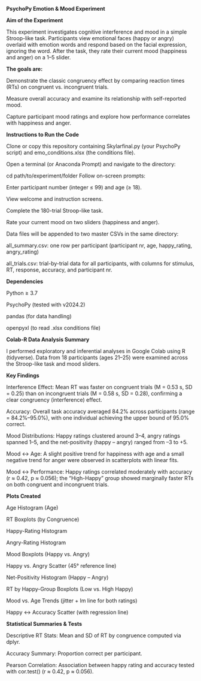 **PsychoPy Emotion & Mood Experiment**

**Aim of the Experiment**

This experiment investigates cognitive interference and mood in a simple Stroop-like task. Participants view emotional faces (happy or angry) overlaid with emotion words and respond based on the facial expression, ignoring the word. After the task, they rate their current mood (happiness and anger) on a 1–5 slider. 

**The goals are:**

Demonstrate the classic congruency effect by comparing reaction times (RTs) on congruent vs. incongruent trials.


Measure overall accuracy and examine its relationship with self-reported mood.


Capture participant mood ratings and explore how performance correlates with happiness and anger.


**Instructions to Run the Code**

Clone or copy this repository containing Skylarfinal.py (your PsychoPy script) and emo_conditions.xlsx (the conditions file).


Open a terminal (or Anaconda Prompt) and navigate to the directory:


cd path/to/experiment/folder
Follow on-screen prompts:


Enter participant number (integer ≤ 99) and age (≥ 18).


View welcome and instruction screens.


Complete the 180-trial Stroop-like task.


Rate your current mood on two sliders (happiness and anger).


Data files will be appended to two master CSVs in the same directory:


all_summary.csv: one row per participant (participant nr, age, happy_rating, angry_rating)


all_trials.csv: trial-by-trial data for all participants, with columns for stimulus, RT, response, accuracy, and participant nr.


**Dependencies**

Python ≥ 3.7


PsychoPy (tested with v2024.2)


pandas (for data handling)


openpyxl (to read .xlsx conditions file)


**Colab-R Data Analysis Summary**

I performed exploratory and inferential analyses in Google Colab using R (tidyverse). Data from 18 participants (ages 21–25) were examined across the Stroop-like task and mood sliders.

**Key Findings**

Interference Effect: Mean RT was faster on congruent trials (M = 0.53 s, SD = 0.25) than on incongruent trials (M = 0.58 s, SD = 0.28), confirming a clear congruency (interference) effect.


Accuracy: Overall task accuracy averaged 84.2% across participants (range = 84.2%–95.0%), with one individual achieving the upper bound of 95.0% correct.


Mood Distributions: Happy ratings clustered around 3–4, angry ratings spanned 1–5, and the net-positivity (happy – angry) ranged from –3 to +5.


Mood ↔ Age: A slight positive trend for happiness with age and a small negative trend for anger were observed in scatterplots with linear fits.


Mood ↔ Performance: Happy ratings correlated moderately with accuracy (r ≈ 0.42, p ≈ 0.056); the “High-Happy” group showed marginally faster RTs on both congruent and incongruent trials.


**Plots Created**

Age Histogram (Age)


RT Boxplots (by Congruence)


Happy-Rating Histogram


Angry-Rating Histogram


Mood Boxplots (Happy vs. Angry)


Happy vs. Angry Scatter (45° reference line)


Net-Positivity Histogram (Happy – Angry)


RT by Happy-Group Boxplots (Low vs. High Happy)


Mood vs. Age Trends (jitter + lm line for both ratings)


Happy ↔ Accuracy Scatter (with regression line)


**Statistical Summaries & Tests**

Descriptive RT Stats: Mean and SD of RT by congruence computed via dplyr.


Accuracy Summary: Proportion correct per participant.


Pearson Correlation: Association between happy rating and accuracy tested with cor.test() (r ≈ 0.42, p ≈ 0.056).

